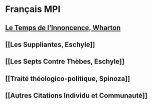 # Français MPI

## [Le Temps de l’Innoncence, Wharton](Le%20Temps%20de%20l’Innoncence,%20Wharton)
## [[Les Suppliantes, Eschyle]]
## [[Les Septs Contre Thèbes, Eschyle]]
## [[Traité théologico-politique, Spinoza]]
## [[Autres Citations Individu et Communauté]]
